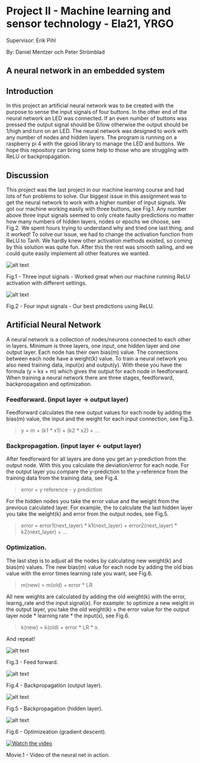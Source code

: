 # Project II - Machine learning and sensor technology - Ela21, YRGO

Supervisor: Erik Pihl 

By: Daniel Mentzer och Peter Strömblad
            
## A neural network in an embedded system

## Introduction
In this project an artificial neural network was to be created with the purpose to sense the input signals of four buttons. In the other end of the neural network an LED was connected. If an even number of buttons was pressed the output signal should be 0/low otherwise the output should be 1/high and turn on an LED. The neural network was designed to work with any number of nodes and hidden layers. The program is running on a raspberry pi 4 with the gpiod library to manage the LED and buttons. We hope this repository can bring some help to those who are struggling with ReLU or backpropagation.

## Discussion
This project was the last project in our machine learning course and had lots of fun problems to solve. Our biggest issue in this assignment was to get the neural network to work with a higher number of input signals. We got our machine working easily with three buttons, see Fig.1. Any number above three input signals seemed to only create faulty predictions no matter how many numbers of hidden layers, nodes or epochs we choose, see Fig.2. We spent hours trying to understand why and tried one last thing, and it worked! 
To solve our issue, we had to change the activation function from ReLU to Tanh. We hardly knew other activation methods existed, so coming by this solution was quite fun. After this the rest was smooth sailing, and we could quite easily implement all other features we wanted.

![alt text](https://github.com/peter-strom/ML-p2-Neural_net_embedded/blob/4df7a1c26fd78acbf8bc1d4e7d95d58fd228faa2/img/fig1.png)

Fig.1 - Three input signals - Worked great when our machine running ReLU activation with different settings. 

![alt text](https://github.com/peter-strom/ML-p2-Neural_net_embedded/blob/3613ae104815c9729222e099af963688991a007f/img/fig2.png)

Fig.2 - Four input signals - Our best predictions using ReLU. 

## Artificial Neural Network
A neural network is a collection of nodes/neurons connected to each other in layers. Minimum is three layers, one input, one hidden layer and one output layer. Each node has their own bias(m) value. The connections between each node have a weight(k) value. To train a neural network you also need training data, input(x) and output(y). With these you have the formula (y = kx + m) which gives the output for each node in feedforward.
When training a neural network there are three stages, feedforward, backpropagation and optimization.

### Feedforward. (input layer -> output layer) 
Feedforward calculates the new output values for each node by adding the bias(m) value, the input and the weight for each input connection, see Fig.3. 
>y = m + (k1 * x1) + (k2 * x2) + ...
	      
### Backpropagation. (input layer <- output layer) 
After feedforward for all layers are done you get an y-prediction from the output node. With this you calculate the deviation/error for each node. For the output layer you compare the y-prediction to the y-reference from the training data from the training data, see Fig.4. 
>error = y reference - y prediction 

For the hidden nodes you take the error value and the weight from the previous calculated layer. For example, the to calculate the last hidden layer you take the weight(k) and error from the output nodes, see Fig.5. 
>error = error1(next_layer) * k1(next_layer) + error2(next_layer) * k2(next_layer) + …

### Optimization. 
The last step is to adjust all the nodes by calculating new weight(k) and bias(m) values. The new bias(m) value for each node by adding the old bias value with the error times learning rate you want, see Fig.6. 
>m(new) = m(old) + error * LR

All new weights are calculated by adding the old weight(k) with the error, learng_rate and the input signal(x). For example: to optimize a new weight in the output layer, you take the old weight(k) + the error value for the output layer node * learning rate * the input(x), see Fig.6. 
>k(new) = k(old) + error * LR * x.


And repeat!



![alt text](https://github.com/peter-strom/ML-p2-Neural_net_embedded/blob/80bb41a867ca11fd8f38e42aa5c175df469d737f/img/fig3.png)

Fig.3 - Feed forward.

![alt text](https://github.com/peter-strom/ML-p2-Neural_net_embedded/blob/80bb41a867ca11fd8f38e42aa5c175df469d737f/img/fig4.png)

Fig.4 - Backpropagation (output layer).

![alt text](https://github.com/peter-strom/ML-p2-Neural_net_embedded/blob/80bb41a867ca11fd8f38e42aa5c175df469d737f/img/fig5.png)

Fig.5 - Backpropagation (hidden layer).

![alt text](https://github.com/peter-strom/ML-p2-Neural_net_embedded/blob/80bb41a867ca11fd8f38e42aa5c175df469d737f/img/fig6.png)

Fig.6 - Optimizeation (gradient descent).



[![Watch the video](https://github.com/peter-strom/ML-p2-Neural_net_embedded/blob/4df7a1c26fd78acbf8bc1d4e7d95d58fd228faa2/img/youtube.png)](https://youtu.be/20bjsbjJasY)

Movie.1 - Video of the neural net in action.
